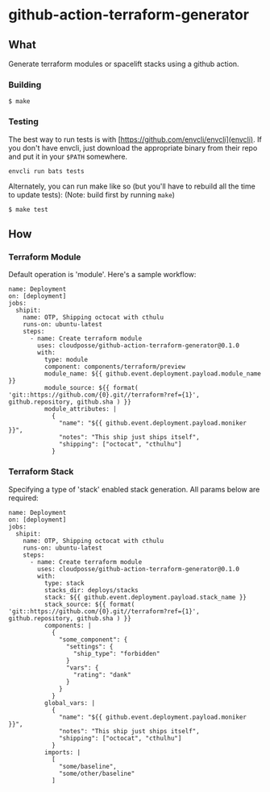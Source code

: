 # github-action-terraform-generator

## What

Generate terraform modules or spacelift stacks using a github action.

### Building

```
$ make
```

### Testing

The best way to run tests is with [https://github.com/envcli/envcli](envcli).
If you don't have envcli, just download the appropriate binary from their repo and put it in your `$PATH` somewhere.
```
envcli run bats tests
```

Alternately, you can run make like so (but you'll have to rebuild all the time to update tests):
(Note: build first by running `make`)
```
$ make test
```

## How

### Terraform Module
Default operation is 'module'. Here's a sample workflow:
```
name: Deployment
on: [deployment]
jobs:
  shipit:
    name: OTP, Shipping octocat with cthulu
    runs-on: ubuntu-latest
    steps:
      - name: Create terraform module
        uses: cloudposse/github-action-terraform-generator@0.1.0
        with:
          type: module
          component: components/terraform/preview
          module_name: ${{ github.event.deployment.payload.module_name }}
          module_source: ${{ format( 'git::https://github.com/{0}.git//terraform?ref={1}', github.repository, github.sha ) }}
          module_attributes: |
            {
              "name": "${{ github.event.deployment.payload.moniker }}",
              "notes": "This ship just ships itself",
              "shipping": ["octocat", "cthulhu"]
            }
```

### Terraform Stack
Specifying a type of 'stack' enabled stack generation. All params below are required:
```
name: Deployment
on: [deployment]
jobs:
  shipit:
    name: OTP, Shipping octocat with cthulu
    runs-on: ubuntu-latest
    steps:
      - name: Create terraform module
        uses: cloudposse/github-action-terraform-generator@0.1.0
        with:
          type: stack
          stacks_dir: deploys/stacks
          stack: ${{ github.event.deployment.payload.stack_name }}
          stack_source: ${{ format( 'git::https://github.com/{0}.git//terraform?ref={1}', github.repository, github.sha ) }}
          components: |
            {
              "some_component": {
                "settings": {
                  "ship_type": "forbidden"
                }
                "vars": {
                  "rating": "dank"
                }
              }
            }
          global_vars: |
            {
              "name": "${{ github.event.deployment.payload.moniker }}",
              "notes": "This ship just ships itself",
              "shipping": ["octocat", "cthulhu"]
            }
          imports: |
            [
              "some/baseline",
              "some/other/baseline"
            ]
```